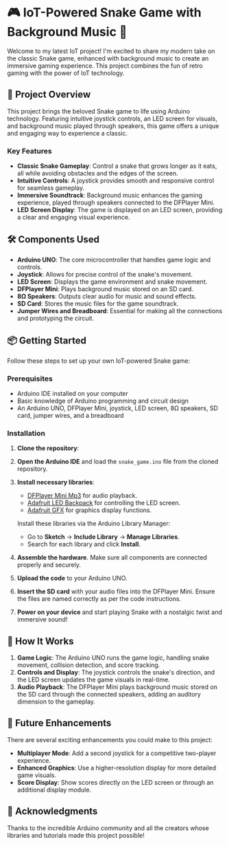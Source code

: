 # 🎮 IoT-Powered Snake Game with Background Music 🎵

Welcome to my latest IoT project! I'm excited to share my modern take on the classic Snake game, enhanced with background music to create an immersive gaming experience. This project combines the fun of retro gaming with the power of IoT technology.

## 🚀 Project Overview

This project brings the beloved Snake game to life using Arduino technology. Featuring intuitive joystick controls, an LED screen for visuals, and background music played through speakers, this game offers a unique and engaging way to experience a classic.

### Key Features

- **Classic Snake Gameplay**: Control a snake that grows longer as it eats, all while avoiding obstacles and the edges of the screen.
- **Intuitive Controls**: A joystick provides smooth and responsive control for seamless gameplay.
- **Immersive Soundtrack**: Background music enhances the gaming experience, played through speakers connected to the DFPlayer Mini.
- **LED Screen Display**: The game is displayed on an LED screen, providing a clear and engaging visual experience.

## 🛠 Components Used

- **Arduino UNO**: The core microcontroller that handles game logic and controls.
- **Joystick**: Allows for precise control of the snake's movement.
- **LED Screen**: Displays the game environment and snake movement.
- **DFPlayer Mini**: Plays background music stored on an SD card.
- **8Ω Speakers**: Outputs clear audio for music and sound effects.
- **SD Card**: Stores the music files for the game soundtrack.
- **Jumper Wires and Breadboard**: Essential for making all the connections and prototyping the circuit.

## 📦 Getting Started

Follow these steps to set up your own IoT-powered Snake game:

### Prerequisites

- Arduino IDE installed on your computer
- Basic knowledge of Arduino programming and circuit design
- An Arduino UNO, DFPlayer Mini, joystick, LED screen, 8Ω speakers, SD card, jumper wires, and a breadboard

### Installation

1. **Clone the repository**:

2. **Open the Arduino IDE** and load the `snake_game.ino` file from the cloned repository.

3. **Install necessary libraries**:
   - [DFPlayer Mini Mp3](https://github.com/DFRobot/DFPlayer-Mini-mp3) for audio playback.
   - [Adafruit LED Backpack](https://github.com/adafruit/Adafruit_LED_Backpack) for controlling the LED screen.
   - [Adafruit GFX](https://github.com/adafruit/Adafruit-GFX-Library) for graphics display functions.

   Install these libraries via the Arduino Library Manager:
   - Go to **Sketch** -> **Include Library** -> **Manage Libraries**.
   - Search for each library and click **Install**.

4. **Assemble the hardware**. Make sure all components are connected properly and securely.

5. **Upload the code** to your Arduino UNO.

6. **Insert the SD card** with your audio files into the DFPlayer Mini. Ensure the files are named correctly as per the code instructions.

7. **Power on your device** and start playing Snake with a nostalgic twist and immersive sound!

## 🔧 How It Works

1. **Game Logic**: The Arduino UNO runs the game logic, handling snake movement, collision detection, and score tracking.
2. **Controls and Display**: The joystick controls the snake's direction, and the LED screen updates the game visuals in real-time.
3. **Audio Playback**: The DFPlayer Mini plays background music stored on the SD card through the connected speakers, adding an auditory dimension to the gameplay.

## 🎨 Future Enhancements

There are several exciting enhancements you could make to this project:
- **Multiplayer Mode**: Add a second joystick for a competitive two-player experience.
- **Enhanced Graphics**: Use a higher-resolution display for more detailed game visuals.
- **Score Display**: Show scores directly on the LED screen or through an additional display module.


## 🙌 Acknowledgments

Thanks to the incredible Arduino community and all the creators whose libraries and tutorials made this project possible!
